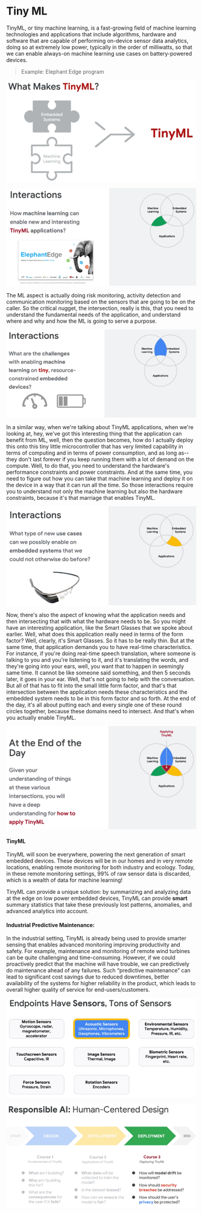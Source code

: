 # Tiny ML

TinyML, or tiny machine learning, is a fast-growing field of machine learning technologies and applications that include algorithms, hardware and software that are capable of performing on-device sensor data analytics, doing so at extremely low power, typically in the order of milliwatts, so that we can enable always-on machine learning use cases on battery-powered devices.

> Example: Elephant Edge program

![](../.gitbook/assets/image%20%2866%29.png)

![](../.gitbook/assets/image%20%2865%29.png)

The ML aspect is actually doing risk monitoring, activity detection and communication monitoring based on the sensors that are going to be on the caller. So the critical nugget, the intersection, really is this, that you need to understand the fundamental needs of the application, and understand where and why and how the ML is going to serve a purpose.

![](../.gitbook/assets/image%20%2864%29.png)

In a similar way, when we're talking about TinyML applications, when we're looking at, hey, we've got this interesting thing that the application can benefit from ML, well, then the question becomes, how do I actually deploy this onto this tiny little microcontroller that has very limited capability in terms of computing and in terms of power consumption, and as long as--they don't last forever if you keep running them with a lot of demand on the compute. Well, to do that, you need to understand the hardware's performance constraints and power constraints. And at the same time, you need to figure out how you can take that machine learning and deploy it on the device in a way that it can run all the time. So those interactions require you to understand not only the machine learning but also the hardware constraints, because it's that marriage that enables TinyML.

![](../.gitbook/assets/image%20%2863%29.png)



Now, there's also the aspect of knowing what the application needs and then intersecting that with what the hardware needs to be. So you might have an interesting application, like the Smart Glasses that we spoke about earlier. Well, what does this application really need in terms of the form factor? Well, clearly, it's Smart Glasses. So it has to be really thin. But at the same time, that application demands you to have real-time characteristics. For instance, if you're doing real-time speech translation, where someone is talking to you and you're listening to it, and it's translating the words, and they're going into your ears, well, you want that to happen in seemingly same time. It cannot be like someone said something, and then 5 seconds later, it goes in your ear. Well, that's not going to help with the conversation. But all of that has to fit into the small little form factor, and that's that intersection between the application needs these characteristics and the embedded system needs to be in this form factor and so forth. At the end of the day, it's all about putting each and every single one of these round circles together, because these domains need to intersect. And that's when you actually enable TinyML.

![](../.gitbook/assets/image%20%2862%29.png)

#### TinyML

TinyML will soon be everywhere, powering the next generation of smart embedded devices. These devices will be in our homes and in very remote locations, enabling remote monitoring for both industry and ecology. Today, in these remote monitoring settings, 99% of raw sensor data is discarded, which is a wealth of data for machine learning! 

TinyML can provide a unique solution: by summarizing and analyzing data at the edge on low power embedded devices, TinyML can provide **smart** summary statistics that take these previously lost patterns, anomalies, and advanced analytics into account.

#### Industrial Predictive Maintenance:

In the industrial setting, TinyML is already being used to provide smarter sensing that enables advanced monitoring improving productivity and safety. For example, maintenance and monitoring of remote wind turbines can be quite challenging and time-consuming. However, if we could proactively predict that the machine will have trouble, we can predictively do maintenance ahead of any failures. Such “predictive maintenance” can lead to significant cost savings due to reduced downtimes, better availability of the systems for higher reliability in the product, which leads to overall higher quality of service for end-users/customers.

![](../.gitbook/assets/image%20%2867%29.png)

![](../.gitbook/assets/image%20%2868%29.png)

